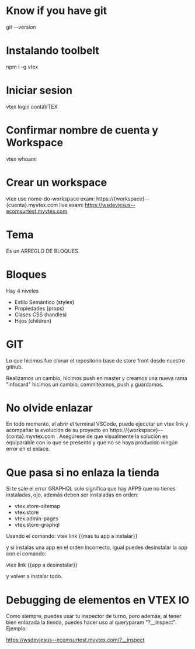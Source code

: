 # Know if you have git

git --version

# Instalando toolbelt

npm i -g vtex

# Iniciar sesion

vtex login contaVTEX

# Confirmar nombre de cuenta y Workspace

vtex whoami

# Crear un workspace

vtex use nome-do-workspace
exam: https://{workspace}--{cuenta}.myvtex.com
live exam: https://wsdevjesus--ecomsurtest.myvtex.com

# Tema

Es un ARREGLO DE BLOQUES.

# Bloques

Hay 4 niveles

- Estilo Semántico (styles)
- Propiedades (props)
- Clases CSS (handles)
- Hijos (children)

# GIT

Lo que hicimos fue clonar el repositorio base de store front desde nuestro github.

Realizamos un cambio, hicimos push en master y creamos una nueva rama "infocard" hicimos un cambio, commiteamos, push y guardamos.

# No olvide enlazar

En todo momento, al abrir el terminal VSCode, puede ejecutar un vtex link y acompañar la evolución de su proyecto en https://{workspace}--{conta}.myvtex.com . Asegúrese de que visualmente la solución es equiparable con lo que se presentó y que no se haya producido ningún error en el enlace.

# Que pasa si no enlaza la tienda

Si te sale el error GRAPHQL solo significa que hay APPS que no tienes instaladas, ojo, además deben ser instaladas en orden:

- vtex.store-sitemap
- vtex.store
- vtex.admin-pages
- vtex.store-graphql

Usando el comando: vtex link {{mas tu app a instalar}}

y si instalas una app en el orden incorrecto, igual puedes desinstalar la app con el comando:

vtex link {{app a desinstalar}}

y volver a instalar todo.

# Debugging de elementos en VTEX IO

Como siempre, puedes usar tu inspector de turno, pero además, al tener bien enlazada la tienda, puedes hacer uso al queryparam "?__inspect". Ejemplo:

https://wsdevjesus--ecomsurtest.myvtex.com/?__inspect
